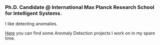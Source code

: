 ### Ph.D. Candidate @ International Max Planck Research School for Intelligent Systems.

I like detecting anomalies.

[Here](https://rodrigolpa.github.io) you can find some Anomaly Detection projects I work on in my spare time.


<!--
**RodrigoLPA/RodrigoLPA** is a ✨ _special_ ✨ repository because its `README.md` (this file) appears on your GitHub profile.

Here are some ideas to get you started:

- 🔭 I’m currently working on ...
- 🌱 I’m currently learning ...
- 👯 I’m looking to collaborate on ...
- 🤔 I’m looking for help with ...
- 💬 Ask me about ...
- 📫 How to reach me: ...
- 😄 Pronouns: ...
- ⚡ Fun fact: ...
-->
